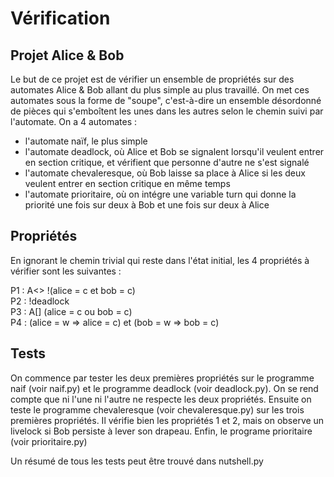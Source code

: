 # Vérification
## Projet Alice & Bob

Le but de ce projet est de vérifier un ensemble de propriétés sur des automates Alice & Bob allant du plus simple au plus travaillé. On met ces automates sous la forme de "soupe", c'est-à-dire un ensemble désordonné de pièces qui s'emboîtent les unes dans les autres selon le chemin suivi par l'automate.
On a 4 automates : 
- l'automate naïf, le plus simple
- l'automate deadlock, où Alice et Bob se signalent lorsqu'il veulent entrer en section critique, et vérifient que personne d'autre ne s'est signalé
- l'automate chevaleresque, où Bob laisse sa place à Alice si les deux veulent entrer en section critique en même temps
- l'automate prioritaire, où on intégre une variable turn qui donne la priorité une fois sur deux à Bob et une fois sur deux à Alice

## Propriétés

En ignorant le chemin trivial qui reste dans l'état initial, les 4 propriétés à vérifier sont les suivantes :

P1 : A<> !(alice = c et bob = c)  
P2 : !deadlock  
P3 : A[] (alice = c ou bob = c)  
P4 : (alice = w => alice = c) et (bob = w => bob = c)  

## Tests

On commence par tester les deux premières propriétés sur le programme naif (voir naif.py) et le programme deadlock (voir deadlock.py). On se rend compte que ni l'une ni l'autre ne respecte les deux propriétés.
Ensuite on teste le programme chevaleresque (voir chevaleresque.py) sur les trois premières propriétés. Il vérifie bien les propriétés 1 et 2, mais on observe un livelock si Bob persiste à lever son drapeau.
Enfin, le programe prioritaire (voir prioritaire.py)

Un résumé de tous les tests peut être trouvé dans nutshell.py

